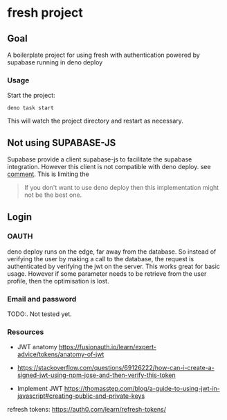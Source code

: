 # fresh project

## Goal

A boilerplate project for using fresh with authentication powered by supabase running in deno deploy

### Usage

Start the project:

```
deno task start
```

This will watch the project directory and restart as necessary.

## Not using SUPABASE-JS

Supabase provide a client supabase-js to facilitate the supabase integration.
However this client is not compatible with deno deploy. see [comment](https://github.com/supabase/supabase-js/issues/161#issuecomment-947229507). This is limiting the 

> If you don't want to use deno deploy then this implementation might not be the best one.

## Login

### OAUTH

deno deploy runs on the edge, far away from the database. So instead of verifying the user by making a call to the database, the request is authenticated by verifying the jwt on the server. 
This works great for basic usage. However if some parameter needs to be retrieve from the user profile, then the optimisation is lost. 

### Email and password

TODO:. Not tested yet.

### Resources
- JWT anatomy https://fusionauth.io/learn/expert-advice/tokens/anatomy-of-jwt
- https://stackoverflow.com/questions/69126222/how-can-i-create-a-signed-jwt-using-npm-jose-and-then-verify-this-token

- Implement JWT https://thomasstep.com/blog/a-guide-to-using-jwt-in-javascript#creating-public-and-private-keys

refresh tokens: https://auth0.com/learn/refresh-tokens/